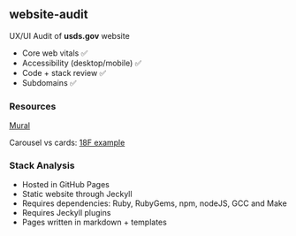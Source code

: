 ## website-audit
UX/UI Audit of **usds.gov** website

- Core web vitals ✅
- Accessibility (desktop/mobile) ✅
- Code + stack review ✅
- Subdomains ✅

### Resources
[Mural](https://app.mural.co/t/usdigitalservice0135/m/usdigitalservice0135/1661195069143/8b[…]mVisitorModal=true&sender=50803516-7bb1-4d03-801e-22ff5ec90d4f)


Carousel vs cards:
[18F example](https://18f.gsa.gov/)

### Stack Analysis
- Hosted in GitHub Pages
- Static website through Jeckyll
- Requires dependencies: Ruby, RubyGems, npm, nodeJS, GCC and Make
- Requires Jeckyll plugins
- Pages written in markdown + templates
